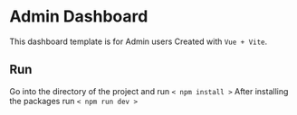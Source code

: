 # Admin Dashboard

This dashboard template is for Admin users Created with `Vue + Vite`.

## Run

Go into the directory of the project and run `< npm install >`
After installing the packages run `< npm run dev >`
